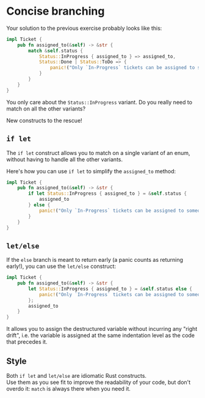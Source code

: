 # Concise branching

Your solution to the previous exercise probably looks like this:

```rust
impl Ticket {
    pub fn assigned_to(&self) -> &str {
        match &self.status {
            Status::InProgress { assigned_to } => assigned_to,
            Status::Done | Status::ToDo => {
                panic!("Only `In-Progress` tickets can be assigned to someone")
            }
        }
    }
}
```

You only care about the `Status::InProgress` variant.
Do you really need to match on all the other variants?

New constructs to the rescue!

## `if let`

The `if let` construct allows you to match on a single variant of an enum,
without having to handle all the other variants.

Here's how you can use `if let` to simplify the `assigned_to` method:

```rust
impl Ticket {
    pub fn assigned_to(&self) -> &str {
        if let Status::InProgress { assigned_to } = &self.status {
            assigned_to
        } else {
            panic!("Only `In-Progress` tickets can be assigned to someone");
        }
    }
}
```

## `let/else`

If the `else` branch is meant to return early (a panic counts as returning early!),
you can use the `let/else` construct:

```rust
impl Ticket {
    pub fn assigned_to(&self) -> &str {
        let Status::InProgress { assigned_to } = &self.status else {
            panic!("Only `In-Progress` tickets can be assigned to someone");
        };
        assigned_to
    }
}
```

It allows you to assign the destructured variable without incurring
any "right drift", i.e. the variable is assigned at the same indentation level
as the code that precedes it.

## Style

Both `if let` and `let/else` are idiomatic Rust constructs.\
Use them as you see fit to improve the readability of your code,
but don't overdo it: `match` is always there when you need it.
